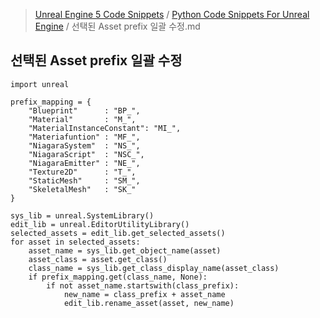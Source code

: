 > [Unreal Engine 5 Code Snippets](../README.md) / [Python Code Snippets For Unreal Engine](README.md) / 선택된 Asset prefix 일괄 수정.md
## 선택된 Asset prefix 일괄 수정
```
import unreal
 
prefix_mapping = {
    "Blueprint"      : "BP_",
    "Material"       : "M_",
    "MaterialInstanceConstant": "MI_",
    "Materiafuntion" : "MF_",
    "NiagaraSystem"  : "NS_",
    "NiagaraScript"  : "NSC_",
    "NiagaraEmitter" : "NE_",
    "Texture2D"      : "T_",
    "StaticMesh"     : "SM_",
    "SkeletalMesh"   : "SK_"
}
 
sys_lib = unreal.SystemLibrary()
edit_lib = unreal.EditorUtilityLibrary()
selected_assets = edit_lib.get_selected_assets()
for asset in selected_assets:
    asset_name = sys_lib.get_object_name(asset)
    asset_class = asset.get_class()
    class_name = sys_lib.get_class_display_name(asset_class)
    if prefix_mapping.get(class_name, None):
        if not asset_name.startswith(class_prefix):
            new_name = class_prefix + asset_name
            edit_lib.rename_asset(asset, new_name)
```